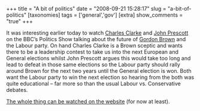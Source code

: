 +++
title = "A bit of politics"
date = "2008-09-21 15:28:17"
slug = "a-bit-of-politics"
[taxonomies]
tags = ['general','gov']
[extra]
show_comments = "true"
+++

It was interesting earlier today to watch [Charles Clarke](http://en.wikipedia.org/wiki/Charles_Clarke) and [John Prescott](http://en.wikipedia.org/wiki/John_Prescott) on the BBC’s Politics Show talking about the future of [Gordon Brown](http://en.wikipedia.org/wiki/Gordon_brown) and the Labour party. On hand Charles Clarke is a Brown sceptic and wants there to be a leadership contest to take us into the next European and General elections whilst John Prescott argues this would take too long and lead to defeat in those same elections so the Labour party should rally around Brown for the next two years until the General election is won. Both want the Labour party to win the next election so hearing from the both was quite educational – far more so than the usual Labour vs. Conservative debates.

[The whole thing can be watched on the website](http://news.bbc.co.uk/1/hi/programmes/politics_show/7618279.stm) (for now at least).
